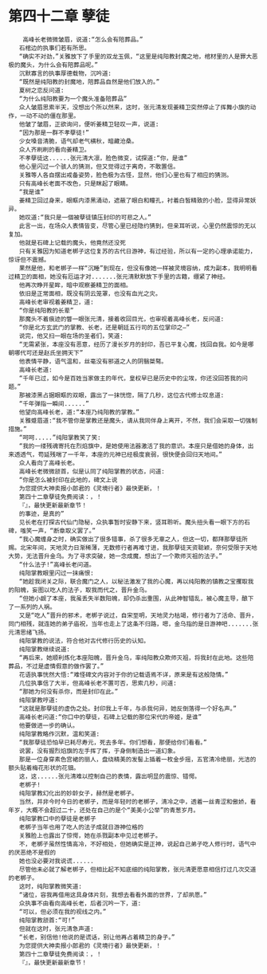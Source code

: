 # 第四十二章 孽徒
        高峰长老微微皱眉，说道:“怎么会有陪葬品。”
       石棺边的执事们若有所思。
       “确实不对劲，”关雅放下了手里的双龙玉佩，“这里是纯阳教封魔之地，棺材里的人是罪大恶极的魔头，为什么会有陪葬品呢。”
       沉默寡言的执事厚德载物，沉吟道:
       “既然是纯阳教的封魔地，陪葬品自然是他们放入的。”
       夏树之恋反问道:
       “为什么纯阳教要为一个魔头准备陪葬品”
       众人皱眉思索半天，没想出个所以然来，这时，张元清发现姜精卫突然停止了挥舞小旗的动作，一动不动的僵在那里。
       他皱了皱眉，正欲询问，便听姜精卫轻叹一声，说道:
       “因为那是一群不孝孽徒!”
       少女嗓音清脆，语气却老气横秋，暗藏沧桑。
       众人齐刷刷的看向姜精卫。
       不孝孽徒这......张元清大凛，脸色微变，试探道:“你，是谁”
       他心里闪过一个骇人的猜测，但又觉得过于离奇，不敢置信。
       关雅等人各自摆出戒备姿势，脸色极为古怪，显然，他们心里也有了相应的猜测。
       只有高峰长老面不改色，只是眯起了眼睛。
       “我是谁”
       姜精卫回过身来，眼眶内漆黑涌动，遮蔽了眼白和瞳孔，衬着白皙精致的小脸，显得异常妖异。
       她叹道:“我只是一個被孽徒镇压封印的可悲之人。”
       此言一出，在场众人表情皆变，尽管心里已经隐约猜到，但亲耳听说，心里仍然震惊的无以复加。
       他就是石碑上记载的魔头，他竟然还没死
       只有关雅因为知道老梆子这位复苏的古代日游神，有过经验，所以有一定的心理承诺能力，惊讶但不震撼。
       果然是他，和老梆子一样“沉睡”到现在，但没有像她一样被灵境容纳，成为副本，我明明看过精卫的面相，她没有厄运才对.......张元清默默放下手里的古籍，绷紧了神经。
       他再次睁开星眸，暗中观察姜精卫的面相。
       依旧是正常面相，既没有阴云笼罩，也没有血光之灾。
       高峰长老审视着姜精卫，道:
       “你是纯阳教的长辈”
       那魔头不着痕迹的瞥一眼张元清，接着收回目光，也审视着高峰长老，反问道:
       “你是北方玄武门的掌教、长老，还是朝廷五行司的五位掌印之—”
       说完，他又扫一眼在场的圣者们，笑道:
       “无需紧张，本座没有恶意，经历了漫长岁月的封印，吾已平复心魔，找回自我。如今是哪朝哪代可还是赵氏坐拥天下”
       他表情平静，语气温和，丝毫没有邪道之人的阴翳桀骜。
       高峰长老道:
       “千年已过，如今是百姓当家做主的年代，皇权早已是历史中的尘埃，你还没回答我的问题。”
       那被漆黑占据眼眶的双眼，露出了一抹恍惚，隔了几秒，这位古代修士叹息道:
       “千年弹指一瞬间......”
       他望向高峰长老，道:“本座乃纯阳教的掌教。”
       关雅蹙眉道:“我不管你是掌教还是魔头，请从我同伴身上离开，不然，我们会采取一切强制措施。”
       “呵呵.....”纯阳掌教笑了笑:
       “我的一缕残魂寄托在烈焰旗中，是她使用法器激活了我的意识。本座只是借她的身体，出来透透气，苟延残喘了一千年，本座的元神已经极度衰弱，很快便会回归天地间。”
       众人看向了高峰长老。
       高峰长老微微颔首，似是认同了纯阳掌教的状态，问道:
       “你是怎么被封印在此地的，碑文上说
       为您提供大神卖报小郎君的《灵境行者》最快更新，！
       第四十二章孽徒免费阅读：，！
       『』，最快更新最新章节！
       的事迹，是真的”
       见长老在打探古代仙门隐秘，众执事暂时安静下来，竖耳聆听。魔头扭头看一眼下方的石碑，嗤笑一声，“断章取义罢了。”
       “我心魔缠身之时，确实做出了很多错事，杀了很多无辜之人，但这一切，都拜那孽徒所赐。北宋年间，天地灵力日渐稀薄，无数修行者再难寸进，我那孽徒天资聪颖，奈何受限于天地大势，无法晋升金乌。为了寻求突破，她一念成魔，想出了一个欺师灭祖的法子。”
       “什么法子!”高峰长老问道。
       纯阳掌教眼里闪过一抹痛恨:
       “她趁我闭关之际，联合魔门之人，以秘法激发了我的心魔，再以纯阳教的镇教之宝攫取我的阳魄，妄图以吃人的法子，取我而代之，晋升金乌。
       “但她小觑了本座，我虽丢失半数阳魄，却仍杀出重围，从此神智错乱，被心魔主导，酿下了一系列的人祸。
       又是“吃人”晋升的邪术，老梆子说过，自宋至明，天地灵力枯竭，修行者为了活命、晋升，同门相残，就连她的弟子庙祝，当年也走上了这条不归路，嗯，金乌指的是日游神吧.......张元清思绪飞扬。
       纯阳掌教的说法，符合他对古代修行历史的认知。
       纯阳掌教继续说道:
       “再后来，她顺利炼化本座阳魄，晋升金乌，率纯阳教众欺师灭祖，将我封在此地。这些陪葬品，不过是虚情假意的做作罢了。”
       花语执事恍然大悟:“难怪碑文内容对于你的记载语焉不详，原来是有这般隐情。”
       几位执事信了大半，但高峰长老不置可否，思索几秒，问道:
       “那她为何没有杀你，而是封印在此。”
       纯阳掌教哼道:
       “这就是那孽徒的虚伪之处。封印我上千年，与杀我何异，她反倒落得一个好名声。”
       高峰长老问道:“你口中的孽徒，石碑上记载的那位宋代的帝姬，是谁”
       他要做进一步的确认。
       纯阳掌教略作沉默，温和笑道:
       “我那孽徒恐怕早已耗尽寿元，死去多年。你们想看，那便给你们看看。”
       说罢，没有握烈焰旗的左手挥了挥，于身侧制造出一道幻象。
       那是一位身穿素色宫裙的丽人，盘绕精美的发髻上插着一枚金步摇，五官清冷绝丽，光洁的额头贴着梅花形状的花钿。
       这，这......张元清难以控制自己的表情，露出明显的震惊、错愕。
       老梆子!
       纯阳掌教幻化出的妙龄女子，赫然是老梆子。
       当然，并非今时今日的老梆子，而是年轻时的老梆子，清冷之中，透着一丝青涩和傲娇，看年岁，大概不会超过二十，还处在自己的是个“美美小公举”的青葱岁月。
       纯阳掌教口中的孽徒是老梆子
       老梆子当年也用了吃人的法子成就日游神位格的
       关雅脸上也露出了惊愕，她在杀戮副本中见过老梆子。
       不，老梆子虽然性情高冷，不好相处，但她确实是正神，说起自己弟子吃人修行时，语气中的厌恶绝不是假的
       她也没必要对我说谎......
       尽管他未必就了解老梆子，但相比起不知底细的纯阳掌教，张元清更愿意相信打过几次交道的老梆子。
       这时，纯阳掌教微笑道:
       “诸位，容我再借用这具身体片刻，我想去看看外面的世界，了却夙愿。”
       众执事不由看向高峰长老，后者沉吟一下，道:
       “可以，但必须在我的视线之内。”
       纯阳掌教颔首:“可!”
       但就在这时，张元清急声道:
       “长老，别信他!他说的是谎话，别让他再占着精卫的身子。”
       为您提供大神卖报小郎君的《灵境行者》最快更新，！
       第四十二章孽徒免费阅读：，！
       『』，最快更新最新章节！